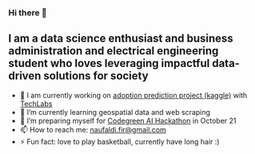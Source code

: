 ### Hi there 👋

## I am a data science enthusiast and business administration and electrical engineering student who loves leveraging impactful data-driven solutions for society

- 🔭 I am currently working on [adoption prediction project (kaggle)](https://www.kaggle.com/c/petfinder-adoption-prediction/data) with [TechLabs](https://www.techlabs.org/)
- 🌱 I’m currently learning geospatial data and web scraping
- 👯 I’m preparing myself for [Codegreen AI Hackathon](https://www.codegreen.events/) in October 21
- 📫 How to reach me: naufaldi.fir@gmail.com
- ⚡ Fun fact: love to play basketball, currently have long hair :) 

<!--
**naufaldi-fir/naufaldi-fir** is a ✨ _special_ ✨ repository because its `README.md` (this file) appears on your GitHub profile.

Here are some ideas to get you started:

- 🔭 I’m currently working on ...
- 🌱 I’m currently learning ...
- 👯 I’m looking to collaborate on ...
- 🤔 I’m looking for help with ...
- 💬 Ask me about ...
- 📫 How to reach me: ...
- 😄 Pronouns: ...
- ⚡ Fun fact: ...
-->
